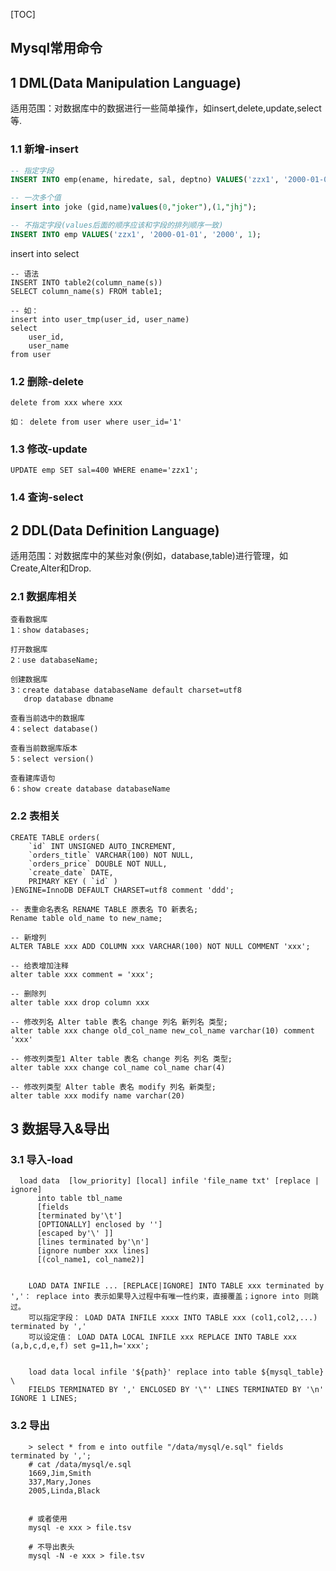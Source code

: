 [TOC]

## Mysql常用命令

## 1 DML(Data Manipulation Language)

适用范围：对数据库中的数据进行一些简单操作，如insert,delete,update,select等.

### 1.1 新增-insert

```sql
-- 指定字段
INSERT INTO emp(ename, hiredate, sal, deptno) VALUES('zzx1', '2000-01-01', '2000', 1);

-- 一次多个值
insert into joke (gid,name)values(0,"joker"),(1,"jhj");

-- 不指定字段(values后面的顺序应该和字段的排列顺序一致)
INSERT INTO emp VALUES('zzx1', '2000-01-01', '2000', 1);
```

insert into select

```mysql
-- 语法
INSERT INTO table2(column_name(s))
SELECT column_name(s) FROM table1;

-- 如：
insert into user_tmp(user_id, user_name)
select
	user_id,
	user_name
from user
```

### 1.2 删除-delete

```
delete from xxx where xxx

如： delete from user where user_id='1'
```

### 1.3 修改-update

```
UPDATE emp SET sal=400 WHERE ename='zzx1';
```

### 1.4 查询-select

## 2 DDL(Data Definition Language)

适用范围：对数据库中的某些对象(例如，database,table)进行管理，如Create,Alter和Drop.

### 2.1 数据库相关

```
查看数据库
1：show databases;

打开数据库
2：use databaseName;             

创建数据库
3：create database databaseName default charset=utf8       
   drop database dbname
   
查看当前选中的数据库
4：select database()      

查看当前数据库版本
5：select version()              

查看建库语句
6：show create database databaseName   
```

### 2.2 表相关

```mysql
CREATE TABLE orders( 
    `id` INT UNSIGNED AUTO_INCREMENT, 
    `orders_title` VARCHAR(100) NOT NULL, 
    `orders_price` DOUBLE NOT NULL, 
    `create_date` DATE, 
    PRIMARY KEY ( `id` ) 
)ENGINE=InnoDB DEFAULT CHARSET=utf8 comment 'ddd';

-- 表重命名表名 RENAME TABLE 原表名 TO 新表名;
Rename table old_name to new_name;

-- 新增列
ALTER TABLE xxx ADD COLUMN xxx VARCHAR(100) NOT NULL COMMENT 'xxx';

-- 给表增加注释
alter table xxx comment = 'xxx';

-- 删除列
alter table xxx drop column xxx

-- 修改列名 Alter table 表名 change 列名 新列名 类型;
alter table xxx change old_col_name new_col_name varchar(10) comment 'xxx'

-- 修改列类型1 Alter table 表名 change 列名 列名 类型;
alter table xxx change col_name col_name char(4) 

-- 修改列类型 Alter table 表名 modify 列名 新类型;
alter table xxx modify name varchar(20)
```

## 3 数据导入&导出

### 3.1 导入-load

```
  load data  [low_priority] [local] infile 'file_name txt' [replace | ignore]
      into table tbl_name
      [fields
      [terminated by'\t']
      [OPTIONALLY] enclosed by '']
      [escaped by'\' ]]
      [lines terminated by'\n']
      [ignore number xxx lines]
      [(col_name1, col_name2)]


    LOAD DATA INFILE ... [REPLACE|IGNORE] INTO TABLE xxx terminated by ','： replace into 表示如果导入过程中有唯一性约束，直接覆盖；ignore into 则跳过。
    可以指定字段： LOAD DATA INFILE xxxx INTO TABLE xxx (col1,col2,...) terminated by ','
    可以设定值： LOAD DATA LOCAL INFILE xxx REPLACE INTO TABLE xxx (a,b,c,d,e,f) set g=11,h='xxx';


    load data local infile '${path}' replace into table ${mysql_table} \
    FIELDS TERMINATED BY ',' ENCLOSED BY '\"' LINES TERMINATED BY '\n' IGNORE 1 LINES;
```

### 3.2 导出

```
    > select * from e into outfile "/data/mysql/e.sql" fields terminated by ',';
    # cat /data/mysql/e.sql
    1669,Jim,Smith
    337,Mary,Jones
    2005,Linda,Black
    
    
    # 或者使用
    mysql -e xxx > file.tsv
    
    # 不导出表头
    mysql -N -e xxx > file.tsv
```

